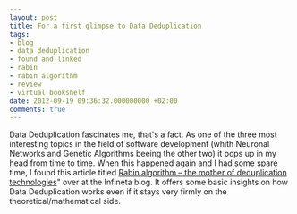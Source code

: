```yaml
---
layout: post
title: For a first glimpse to Data Deduplication
tags:
- blog
- data deduplication
- found and linked
- rabin
- rabin algorithm
- review
- virtual bookshelf
date: 2012-09-19 09:36:32.000000000 +02:00
comments: true
---
```

Data Deduplication fascinates me, that's a fact. As one of the three most interesting topics in the field of software development (whith Neuronal Networks and Genetic Algorithms beeing the other two) it pops up in my head from time to time. When this happened again and I had some spare time, I found this article titled [Rabin algorithm – the mother of deduplication technologies](http://www.infineta.com/blog/rabin-algorithm-%E2%80%93-mother-deduplication-technologies)" over at the Infineta blog. It offers some basic insights on how Data Deduplication works even if it stays very firmly on the theoretical/mathematical side.
